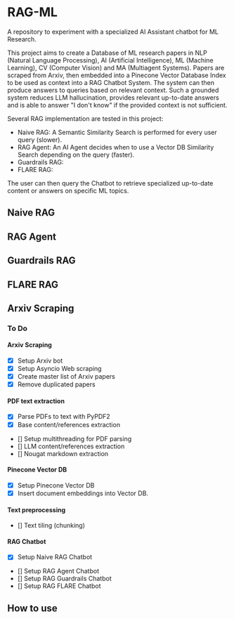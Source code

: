 # RAG-ML
A repository to experiment with a specialized AI Assistant chatbot for ML Research.

This project aims to create a Database of ML research papers in NLP (Natural Language Processing), AI (Artificial Intelligence), ML (Machine Learning), CV (Computer Vision) and MA (Multiagent Systems). Papers are scraped from Arxiv, then embedded into a Pinecone Vector Database Index to be used as context into a RAG Chatbot System. The system can then produce answers to queries based on relevant context. Such a grounded system reduces LLM hallucination, provides relevant up-to-date answers and is able to answer "I don't know" if the provided context is not sufficient.

Several RAG implementation are tested in this project:

- Naive RAG: A Semantic Similarity Search is performed for every user query (slower).
- RAG Agent: An AI Agent decides when to use a Vector DB Similarity Search depending on the query (faster).
- Guardrails RAG:
- FLARE RAG:

The user can then query the Chatbot to retrieve specialized up-to-date content or answers on specific ML topics.

## Naive RAG

## RAG Agent

## Guardrails RAG

## FLARE RAG

## Arxiv Scraping

### To Do

#### Arxiv Scraping
- [x] Setup Arxiv bot
- [x] Setup Asyncio Web scraping
- [x] Create master list of Arxiv papers
- [x] Remove duplicated papers

#### PDF text extraction
- [x] Parse PDFs to text with PyPDF2
- [x] Base content/references extraction
- [] Setup multithreading for PDF parsing
- [] LLM content/references extraction
- [] Nougat markdown extraction

#### Pinecone Vector DB
- [x] Setup Pinecone Vector DB
- [x] Insert document embeddings into Vector DB.

#### Text preprocessing
- [] Text tiling (chunking)

#### RAG Chatbot
- [x] Setup Naive RAG Chatbot
- [] Setup RAG Agent Chatbot
- [] Setup RAG Guardrails Chatbot
- [] Setup RAG FLARE Chatbot

## How to use
